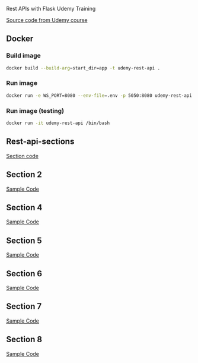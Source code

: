 Rest APIs with Flask Udemy Training

[Source code from Udemy course](https://github.com/tecladocode/python-refresher)

## Docker
### Build image
```bash
docker build --build-arg=start_dir=app -t udemy-rest-api .
```

### Run image
```bash
docker run -e WS_PORT=8080 --env-file=.env -p 5050:8080 udemy-rest-api
```
### Run image (testing)
```bash
docker run -it udemy-rest-api /bin/bash
```
## Rest-api-sections
[Section code](https://github.com/schoolofcode-me/rest-api-sections)

## Section 2 
[Sample Code](https://github.com/schoolofcode-me/rest-api-sections/tree/master/section2)

## Section 4
[Sample Code](https://github.com/schoolofcode-me/rest-api-sections/tree/master/section4)

## Section 5
[Sample Code](https://github.com/schoolofcode-me/rest-api-sections/tree/master/section5)

## Section 6
[Sample Code](https://github.com/schoolofcode-me/rest-api-sections/tree/master/section6)

## Section 7
[Sample Code](https://github.com/schoolofcode-me/rest-api-sections/tree/master/section7)

## Section 8
[Sample Code](https://github.com/schoolofcode-me/rest-api-sections/tree/master/section8)

